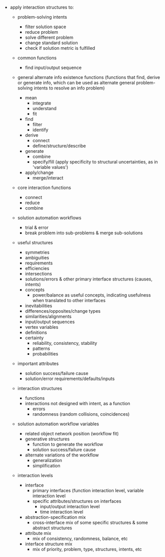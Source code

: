 - apply interaction structures to:

	- problem-solving intents
		- filter solution space
		- reduce problem
		- solve different problem
		- change standard solution
		- check if solution metric is fulfilled

	- common functions
		- find input/output sequence

	- general alternate info existence functions (functions that find, derive or generate info, which can be used as alternate general problem-solving intents to resolve an info problem)

		- mean
			- integrate
			- understand
			- fit
		- find
			- filter
			- identify
		- derive
			- connect
			- define/structure/describe
		- generate
			- combine
			- specify/fill (apply specificity to structural uncertainties, as in 'variable values')
		- apply/change
			- merge/interact

	- core interaction functions
		- connect
		- reduce
		- combine

	- solution automation workflows
		- trial & error
		- break problem into sub-problems & merge sub-solutions

	- useful structures
		- symmetries
		- ambiguities
		- requirements
		- efficiencies
		- intersections
		- solutions/errors & other primary interface structures (causes, intents)
		- concepts
			- power/balance as useful concepts, indicating usefulness when translated to other interfaces
		- inevitabilities
		- differences/opposites/change types
		- similarities/alignments
		- input/output sequences
		- vertex variables
		- definitions
		- certainty
			- reliability, consistency, stability
			- patterns
			- probabilities

	- important attributes 
		- solution success/failure cause
		- solution/error requirements/defaults/inputs

	- interaction structures
		- functions
		- interactions not designed with intent, as a function
			- errors
			- randomness (random collisions, coincidences)

	- solution automation workflow variables
		- related object network position (workflow fit)
		- generative structures
			- function to generate the workflow
			- solution success/failure cause
		- alternate variations of the workflow
			- generalization
			- simplification

    - interaction levels
    	- interface
    		- primary interfaces (function interaction level, variable interaction level
    		- specific attributes/structures on interfaces
    			- input/output interaction level
    			- time interaction level
    	- abstraction-specification mix
    		- cross-interface mix of some specific structures & some abstract structures
    	- attribute mix
    		- mix of consistency, randomness, balance, etc
    	- interface structure mix
    		- mix of priority, problem, type, structures, intents, etc